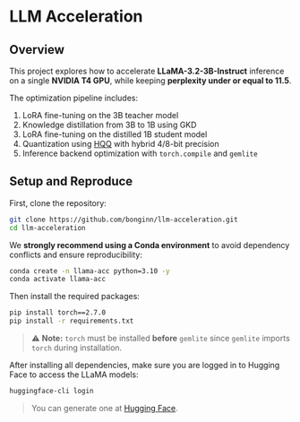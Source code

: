 # LLM Acceleration

## Overview
This project explores how to accelerate **LLaMA-3.2-3B-Instruct** inference on a single **NVIDIA T4 GPU**, while keeping **perplexity under or equal to 11.5**.

The optimization pipeline includes:

1. LoRA fine-tuning on the 3B teacher model  
2. Knowledge distillation from 3B to 1B using GKD  
3. LoRA fine-tuning on the distilled 1B student model  
4. Quantization using [HQQ](https://github.com/mobiusml/hqq) with hybrid 4/8-bit precision  
5. Inference backend optimization with `torch.compile` and `gemlite`

## Setup and Reproduce
First, clone the repository:

```bash
git clone https://github.com/bonginn/llm-acceleration.git
cd llm-acceleration
```

We **strongly recommend using a Conda environment** to avoid dependency conflicts and ensure reproducibility:

```bash
conda create -n llama-acc python=3.10 -y
conda activate llama-acc
```
Then install the required packages:
```bash
pip install torch==2.7.0
pip install -r requirements.txt
```
> ⚠️ **Note:** `torch` must be installed **before** `gemlite` since `gemlite` imports `torch` during installation.

After installing all dependencies, make sure you are logged in to Hugging Face to access the LLaMA models:

```bash
huggingface-cli login
```
> You can generate one at [Hugging Face](https://huggingface.co/settings/tokens).